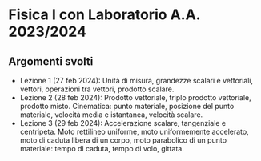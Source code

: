# Fisica I con Laboratorio A.A. 2023/2024
## Argomenti svolti
- Lezione 1 (27 feb 2024): Unità di misura, grandezze scalari e vettoriali, vettori, operazioni tra vettori, prodotto scalare.
- Lezione 2 (28 feb 2024): Prodotto vettoriale, triplo prodotto vettoriale, prodotto misto. Cinematica: punto materiale, posizione del punto materiale, velocità media e istantanea, velocità scalare.
- Lezione 3 (29 feb 2024): Accelerazione scalare, tangenziale e centripeta. Moto rettilineo uniforme, moto uniformemente accelerato, moto di caduta libera di un  corpo, moto parabolico di un punto materiale: tempo di caduta, tempo di volo, gittata.

